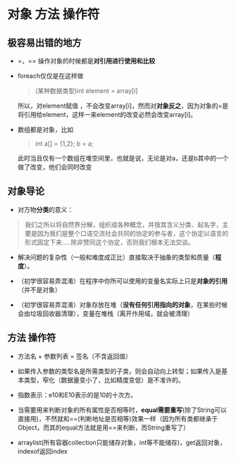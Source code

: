 对象 方法 操作符
===
**极容易出错**的地方
----

- =，== 操作对象的时候都是**对引用进行使用和比较**

- foreach仅仅是在这样做

	> (某种数据类型)int element = array[i] 

	所以，对element赋值 ，不会改变array[i]，然而对**对象反之**，因为对象的=是将引用给element，这样一来element的改变必然会改变array[i]。


- 数组都是对象，比如
	> int a[] = {1,2};
	> b = a;
	
	此时当且仅有一个数组在堆空间里，也就是说，无论是对a，还是b其中的一个做了改变，他们会同时改变

对象导论
---
- 对万物**分类**的意义：
> 我们之所以将自然界分解，组织成各种概念，并按其含义分类、起名字，主要是因为我们是整个口语交流社会共同的协定的参与者，这个协定以语言的形式固定下来.....除非赞同这个协定，否则我们根本无法交谈。

- 解决问题的复杂性（一般和难度成正比）直接取决于抽象的类型和质量（**程度**）。

- （初学很容易弄混淆）在程序中你所可以使用的变量名实际上只是**对象的引用**（并不是对象）

- （初学很容易弄混淆）对象存放在堆（**没有任何引用指向的对象**，在某些时候会由垃圾回收器清理），变量在堆栈（离开作用域，就会被清理）

方法 操作符
----
- 方法名 + 参数列表 = 签名（不含返回值）

- 如果传入参数的类型名是所需类型的子类，则会自动向上转型；如果传入是基本类型，窄化（数据量变小了，比如精度变低）是不准许的。

- 指数表示：e10和E10表示的是10的十次方。

- 当需要用来判断对象的所有属性是否相等时，**equal需要重写**(除了String可以直接用)，不然就和==(判断地址是否相等)效果一样（因为所有类都继承于Object，而其的equal方法就是用==来判断，而String重写了）

- arraylist(所有容器collection只能储存对象，int等不能储存)，get返回对象，indexof返回index





